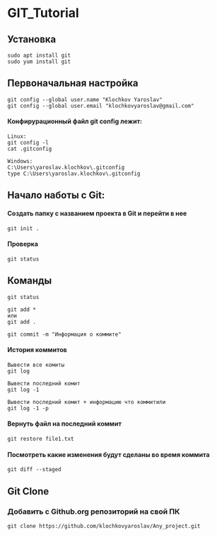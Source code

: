 # GIT_Tutorial

## Установка

```
sudo apt install git
sudo yum install git
```
## Первоначальная настройка

```
git config --global user.name "Klochkov Yaroslav"
git config --global user.email "klochkovyaroslav@gmail.com"
```
####  Конфирурационный файл git config лежит:

```
Linux:
git config -l
cat .gitconfig

Windows:
C:\Users\yaroslav.klochkov\.gitconfig
type C:\Users\yaroslav.klochkov\.gitconfig
```

## Начало наботы с Git:

#### Создать папку с названием проекта в Git и перейти в нее

```
git init .
```

#### Проверка

```
git status
```

## Команды

```
git status

git add *
или
git add .

git commit -m "Информация о коммите"
```

#### История коммитов

```
Вывести все комиты
git log

Вывести последний комит
git log -1

Вывести последний комит + информацию что коммитили
git log -1 -p
```

#### Вернуть файл на последний коммит

```
git restore file1.txt
```

#### Посмотреть какие изменения будут сделаны во время коммита

```
git diff --staged
```

## Git Clone
### Добавить с Github.org репозиторий на свой ПК

```
git clone https://github.com/klochkovyaroslav/Any_project.git
```

